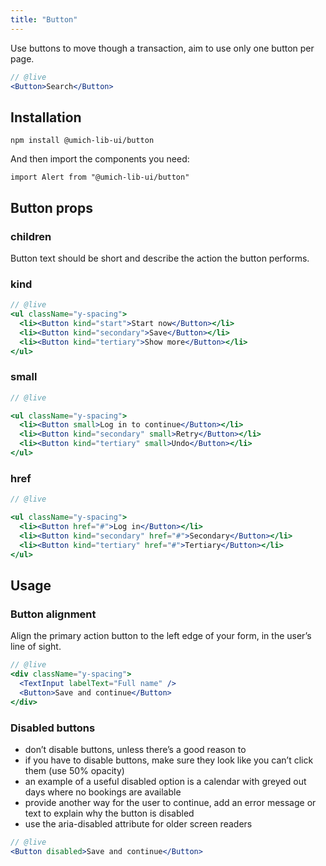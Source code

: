 ```yaml
---
title: "Button"
---
```


Use buttons to move though a transaction, aim to use only one button per page.

```jsx
// @live
<Button>Search</Button>
```

## Installation

```
npm install @umich-lib-ui/button
```

And then import the components you need:

```
import Alert from "@umich-lib-ui/button"
```

## Button props

### children
Button text should be short and describe the action the button performs.


### kind

```jsx
// @live
<ul className="y-spacing">
  <li><Button kind="start">Start now</Button></li>
  <li><Button kind="secondary">Save</Button></li>
  <li><Button kind="tertiary">Show more</Button></li>
</ul>
```
### small

```jsx
// @live

<ul className="y-spacing">
  <li><Button small>Log in to continue</Button></li>
  <li><Button kind="secondary" small>Retry</Button></li>
  <li><Button kind="tertiary" small>Undo</Button></li>
</ul>
```

### href

```jsx
// @live

<ul className="y-spacing">
  <li><Button href="#">Log in</Button></li>
  <li><Button kind="secondary" href="#">Secondary</Button></li>
  <li><Button kind="tertiary" href="#">Tertiary</Button></li>
</ul>
```

## Usage

### Button alignment
Align the primary action button to the left edge of your form, in the user’s line of sight.

```jsx
// @live
<div className="y-spacing">
  <TextInput labelText="Full name" />
  <Button>Save and continue</Button>
</div>
```

### Disabled buttons
- don’t disable buttons, unless there’s a good reason to
- if you have to disable buttons, make sure they look like you can’t click them (use 50% opacity)
- an example of a useful disabled option is a calendar with greyed out days where no bookings are available
- provide another way for the user to continue, add an error message or text to explain why the button is disabled
- use the aria-disabled attribute for older screen readers

```jsx
// @live
<Button disabled>Save and continue</Button>
```